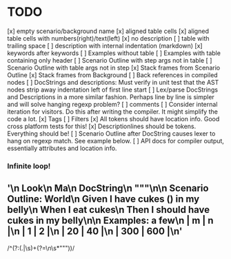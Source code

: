 # TODO

[x] empty scenario/background name
[x] aligned table cells
[x] aligned table cells with numbers(right)/text(left)
[x] no description
[ ] table with trailing space
[ ] description with internal indentation (markdown)
[x] keywords after keywords
[ ] Examples without table
[ ] Examples with table containing only header
[ ] Scenario Outline with step args not in table
[ ] Scenario Outline with table args not in step
[x] Stack frames from Scenario Outline
[x] Stack frames from Background
[ ] Back references in compiled nodes
[ ] DocStrings and descriptions: Must verify in unit test that the AST nodes strip away indentation left of first line start
[ ] Lex/parse DocStrings and Descriptions in a more similar fashion. Perhaps line by line is simpler and will solve hanging regexp problem?
[ ] comments
[ ] Consider internal iteration for visitors. Do this after writing the compiler. It might simplify the code a lot.
[x] Tags
[ ] Filters
[x] All tokens should have location info. Good cross platform tests for this!
[x] Descriptionlines should be tokens. Everything should be!
[ ] Scenario Outline after DocString causes lexer to hang on regexp match. See example below.
[ ] API docs for compiler output, essentially attributes and location info.

### Infinite loop!
'\n      Look\n      Ma\n      DocString\n      """\n\n  Scenario Outline: World\n    Given I have <m> cukes (<m>) in my belly\n    When I eat <m> cukes\n    Then I should have <n> cukes in my belly\n\n    Examples: a few\n      | m   | n   |\n      |   1 |   2 |\n      |  20 |  40 |\n      | 300 | 600 |\n'
---
/^(?:(.|\s)+(?=\n\s*"""))/
